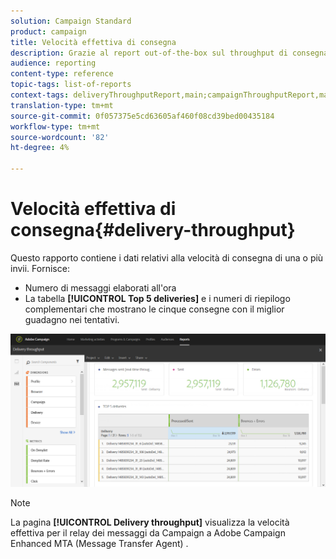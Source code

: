 ```yaml
---
solution: Campaign Standard
product: campaign
title: Velocità effettiva di consegna
description: Grazie al report out-of-the-box sul throughput di consegna, scopri il successo della tua consegna.
audience: reporting
content-type: reference
topic-tags: list-of-reports
context-tags: deliveryThroughputReport,main;campaignThroughputReport,main;programThroughputReport,main
translation-type: tm+mt
source-git-commit: 0f057375e5cd63605af460f08cd39bed00435184
workflow-type: tm+mt
source-wordcount: '82'
ht-degree: 4%

---
```



# Velocità effettiva di consegna{#delivery-throughput}

Questo rapporto contiene i dati relativi alla velocità di consegna di una o più invii. Fornisce:

* Numero di messaggi elaborati all&#39;ora
* La tabella **[!UICONTROL Top 5 deliveries]** e i numeri di riepilogo complementari che mostrano le cinque consegne con il miglior guadagno nei tentativi.

![](assets/delivery_reports_1.png)

>[!NOTE]
>
>La pagina **[!UICONTROL Delivery throughput]** visualizza la velocità effettiva per il relay dei messaggi da Campaign a Adobe Campaign Enhanced MTA (Message Transfer Agent) .
